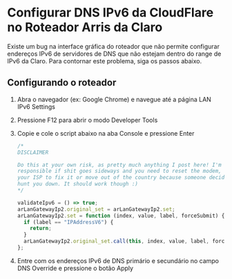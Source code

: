 # Configurar DNS IPv6 da CloudFlare no Roteador Arris da Claro

Existe um bug na interface gráfica do roteador que não permite configurar endereços IPv6 de servidores de DNS que não estejam dentro do range de IPv6 da Claro. Para contornar este problema, siga os passos abaixo.

## Configurando o roteador

1. Abra o navegador (ex: Google Chrome) e navegue até a página LAN IPv6 Settings
1. Pressione F12 para abrir o modo Developer Tools
1. Copie e cole o script abaixo na aba Console e pressione Enter

   ```javascript
   /*
   DISCLAIMER
   
   Do this at your own risk, as pretty much anything I post here! I'm not
   responsible if shit goes sideways and you need to reset the modem, call
   your ISP to fix it or move out of the country because someone decided to
   hunt you down. It should work though :)
   */

   validateIpv6 = () => true;
   arLanGatewayIp2.original_set = arLanGatewayIp2.set;
   arLanGatewayIp2.set = function (index, value, label, forceSubmit) {
     if (label == "IPAddressV6") {
       return;
     }
     arLanGatewayIp2.original_set.call(this, index, value, label, forceSubmit);
   };
   ```

1. Entre com os endereços IPv6 de DNS primário e secundário no campo DNS Override e pressione o botão Apply
